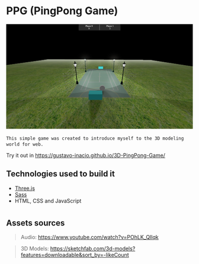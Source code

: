 # PPG (PingPong Game)
![image demo](demo-img.png)

    This simple game was created to introduce myself to the 3D modeling world for web.
    
Try it out in <https://gustavo-inacio.github.io/3D-PingPong-Game/>

## Technologies used to build it
- [Three.js](https://threejs.org/) 
- [Sass](https://sass-lang.com/)
- HTML, CSS and JavaScript
#
## Assets sources
  > Audio: <https://www.youtube.com/watch?v=POhLK_QIlqk>

  > 3D Models: <https://sketchfab.com/3d-models?features=downloadable&sort_by=-likeCount>
